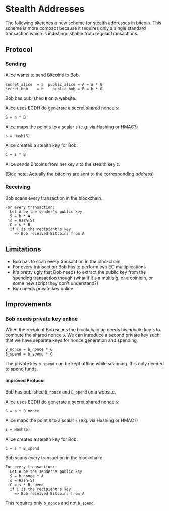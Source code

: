 # Stealth Addresses

The following sketches a new scheme for stealth addresses in bitcoin. This scheme is more compact because it requires only a single standard transaction which is indistinguishable from regular transactions. 

## Protocol 

### Sending
Alice wants to send Bitcoins to Bob. 

```
secret_alice  = a  public_alice = A = a * G 
secret_bob    = b    public_bob = B = b * G 
```
Bob has published `B` on a website.

Alice uses ECDH do generate a secret shared nonce `S`:
```
S = a * B 
```
Alice maps the point `S` to a scalar `s` (e.g. via Hashing or HMAC?)
```
s = Hash(S)
```
Alice creates a stealth key for Bob:
```
C = s * B
```
Alice sends Bitcoins from her key `A` to the stealth key `C`. 

(Side note: Actually the bitcoins are sent to the corresponding *address*)

### Receiving
Bob scans every transaction in the blockchain. 
```
For every transaction: 
  Let A be the sender's public key
  S = b * A
  s = Hash(S)
  C = s * B
  if C is the recipient's key
    => Bob received Bitcoins from A
```


## Limitations 
- Bob has to scan every transaction in the blockchain 
- For every transaction Bob has to perform two EC multiplications
- It's pretty ugly that Bob needs to extract the public key from the spending transaction though (what if it's a multisig, or a coinjoin, or some new script they don't understand?) 
- Bob needs private key online

## Improvements 

### Bob needs private key online
When the recipient Bob scans the blockchain he needs his private key `b` to compute the shared nonce `S`. 
We can introduce a second private key such that we have separate keys for nonce generation and spending.
```
B_nonce = b_nonce * G
B_spend = b_spend * G
```
The private key `b_spend` can be kept offline while scanning. It is only needed to spend funds.

#### Improved Protocol 
Bob has published `B_nonce` and `B_spend` on a website.

Alice uses ECDH do generate a secret shared nonce `S`:
```
S = a * B_nonce 
```
Alice maps the point `S` to a scalar `s` (e.g. via Hashing or HMAC?)
```
s = Hash(S)
```
Alice creates a stealth key for Bob:
```
C = s * B_spend
```

Bob scans every transaction in the blockchain: 
```
For every transaction: 
  Let A be the sender's public key
  S = b_nonce * A
  s = Hash(S)
  C = s * B_spend
  if C is the recipient's key
    => Bob received Bitcoins from A
```
This requires only `b_nonce` and not `b_spend`.

